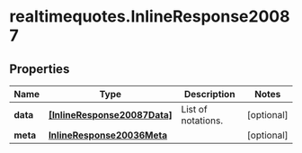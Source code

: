 # realtimequotes.InlineResponse20087

## Properties

Name | Type | Description | Notes
------------ | ------------- | ------------- | -------------
**data** | [**[InlineResponse20087Data]**](InlineResponse20087Data.md) | List of notations. | [optional] 
**meta** | [**InlineResponse20036Meta**](InlineResponse20036Meta.md) |  | [optional] 


